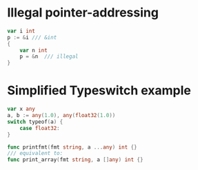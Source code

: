 # Illegal pointer-addressing
```go
var i int
p := &i /// &int
{
	var n int
	p = &n  /// illegal
}
```

# Simplified Typeswitch example
```go
var x any
a, b := any(1.0), any(float32(1.0))
switch typeof(a) {
	case float32:
}

func printfmt(fmt string, a ...any) int {}
/// equivalent to:
func print_array(fmt string, a []any) int {}
```
